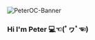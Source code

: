 ![PeterOC-Banner](https://user-images.githubusercontent.com/98455285/157261177-08abbd9c-d89d-4599-980c-35159af9e8f7.gif)
### Hi I'm Peter 💻☜(ﾟヮﾟ☜)

<!--
**Peter-OC/Peter-OC** is a ✨ _special_ ✨ repository because its `README.md` (this file) appears on your GitHub profile.

Here are some ideas to get you started:

- 🔭 I’m currently working on ...
- 🌱 I’m currently learning ...
- 👯 I’m looking to collaborate on ...
- 🤔 I’m looking for help with ...
- 💬 Ask me about ...
- 📫 How to reach me: ...
- 😄 Pronouns: ...
- ⚡ Fun fact: ...
-->
